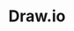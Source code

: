 ---
codehost: https://github.com/https://github.com/jgraph/drawio
facebook: https://facebook.com/pages/drawio/161015263923018
logohandle: drawio
sort: draw
title: Draw.io
twitter: https://x.com/drawio
website: https://www.draw.io/
youtube: https://youtube.com/channel/UCiTtRN9b8P4CoSfpkfgEJHA
---